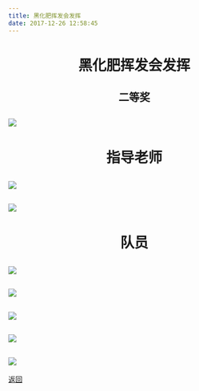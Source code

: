```yaml
---
title: 黑化肥挥发会发挥
date: 2017-12-26 12:58:45
---
```

# <p align="center">黑化肥挥发会发挥</p>

## <p align="center">二等奖</p>
## ![](http://og9nrsw1n.bkt.clouddn.com/2017智能车国赛-8.jpg)

# <p align="center">指导老师</p>
## ![](http://og9nrsw1n.bkt.clouddn.com/2017智能车国赛-6.jpg)
## ![](http://og9nrsw1n.bkt.clouddn.com/2017智能车国赛-7.jpg)


# <p align="center">队员</p>
## ![](http://og9nrsw1n.bkt.clouddn.com/2017智能车国赛-10.jpg)
## ![](http://og9nrsw1n.bkt.clouddn.com/2017智能车国赛-11.jpg)
## ![](http://og9nrsw1n.bkt.clouddn.com/2017智能车国赛-12.jpg)
## ![](http://og9nrsw1n.bkt.clouddn.com/2017智能车国赛-13.jpg)
## ![](http://og9nrsw1n.bkt.clouddn.com/2017智能车国赛-14.jpg)

[返回](../)